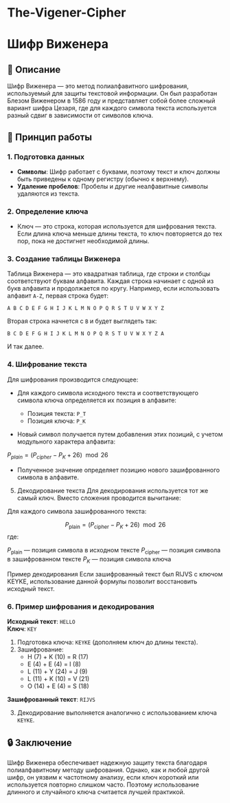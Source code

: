 # The-Vigener-Cipher

# Шифр Виженера

## 📜 Описание

Шифр Виженера — это метод полиалфавитного шифрования, используемый для защиты текстовой информации. Он был разработан Блезом Виженером в 1586 году и представляет собой более сложный вариант шифра Цезаря, где для каждого символа текста используется разный сдвиг в зависимости от символов ключа.

## 🔑 Принцип работы

### 1. Подготовка данных

- **Символы**: Шифр работает с буквами, поэтому текст и ключ должны быть приведены к одному регистру (обычно к верхнему).
- **Удаление пробелов**: Пробелы и другие неалфавитные символы удаляются из текста.

### 2. Определение ключа

- Ключ — это строка, которая используется для шифрования текста. Если длина ключа меньше длины текста, то ключ повторяется до тех пор, пока не достигнет необходимой длины.

### 3. Создание таблицы Виженера

Таблица Виженера — это квадратная таблица, где строки и столбцы соответствуют буквам алфавита. Каждая строка начинает с одной из букв алфавита и продолжается по кругу. Например, если использовать алфавит `A-Z`, первая строка будет: 
```
A B C D E F G H I J K L M N O P Q R S T U V W X Y Z
```
Вторая строка начнется с `B` и будет выглядеть так:
```
B C D E F G H I J K L M N O P Q R S T U V W X Y Z A
```
И так далее. 

### 4. Шифрование текста

Для шифрования производится следующее:

- Для каждого символа исходного текста и соответствующего символа ключа определяется их позиция в алфавите:
  - Позиция текста: `P_T`
  - Позиция ключа: `P_K`
  
- Новый символ получается путем добавления этих позиций, с учетом модульного характера алфавита:
  
$P_{plain} = (P_{cipher} - P_K + 26) \mod 26$

- Полученное значение определяет позицию нового зашифрованного символа в алфавите.

5. Декодирование текста
Для декодирования используется тот же самый ключ. Вместо сложения проводится вычитание:

Для каждого символа зашифрованного текста:

$$P_{\text{plain}} = (P_{\text{cipher}} - P_K + 26) \mod 26$$
где:

$P_{\text{plain}}$ — позиция символа в исходном тексте
$P_{\text{cipher}}$ — позиция символа в зашифрованном тексте
$P_K$ — позиция символа ключа

Пример декодирования
Если зашифрованный текст был RIJVS с ключом KEYKE, использование данной формулы позволит восстановить исходный текст.

### 6. Пример шифрования и декодирования

**Исходный текст**: `HELLO`  
**Ключ**: `KEY`  

1. Подготовка ключа: `KEYKE` (дополняем ключ до длины текста).
2. Зашифрование:
   - H (7) + K (10) = R (17)
   - E (4) + E (4) = I (8)
   - L (11) + Y (24) = J (9)
   - L (11) + K (10) = V (21)
   - O (14) + E (4) = S (18)

**Зашифрованный текст**: `RIJVS`

3. Декодирование выполняется аналогично с использованием ключа `KEYKE`.

## 🔒 Заключение

Шифр Виженера обеспечивает надежную защиту текста благодаря полиалфавитному методу шифрования. Однако, как и любой другой шифр, он уязвим к частотному анализу, если ключ короткий или используется повторно слишком часто. Поэтому использование длинного и случайного ключа считается лучшей практикой.
